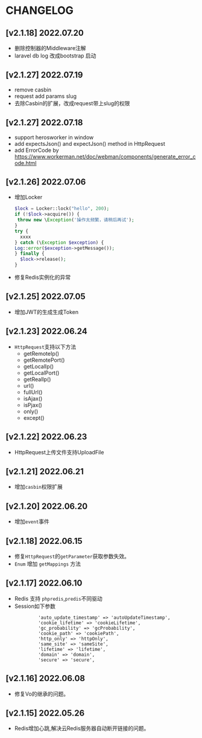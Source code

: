# CHANGELOG

## [v2.1.18] 2022.07.20

- 删除控制器的Middleware注解
- laravel db log 改成bootstrap 启动

## [v2.1.27] 2022.07.19

- remove casbin
- request add params slug
- 去除Casbin的扩展，改成request带上slug的权限

## [v2.1.27] 2022.07.18

- support herosworker in window
- add expectsJson() and expectJson() method in HttpRequest
- add ErrorCode by https://www.workerman.net/doc/webman/components/generate_error_code.html

## [v2.1.26] 2022.07.06

- 增加Locker
    ```php
  $lock = Locker::lock("hello", 200);
  if (!$lock->acquire()) {
     throw new \Exception('操作太频繁，请稍后再试');
  }
  try {
      xxxx
  } catch (\Exception $exception) {
    Log::error($exception->getMessage());
  } finally {
      $lock->release();
  }
    ```
- 修复Redis实例化的异常

## [v2.1.25] 2022.07.05

- 增加JWT的生成生成Token

## [v2.1.23] 2022.06.24

- `HttpRequest`支持以下方法
    - getRemoteIp()
    - getRemotePort()
    - getLocalIp()
    - getLocalPort()
    - getRealIp()
    - url()
    - fullUrl()
    - isAjax()
    - isPjax()
    - only()
    - except()

## [v2.1.22] 2022.06.23

- HttpRequest上传文件支持UploadFile

## [v2.1.21] 2022.06.21

- 增加`casbin`权限扩展

## [v2.1.20] 2022.06.20

- 增加`event`事件

## [v2.1.18] 2022.06.15

- 修复`HttpRequest`的`getParameter`获取参数失效。
- `Enum` 增加 `getMappings` 方法

## [v2.1.17] 2022.06.10

- Redis 支持 `phpredis`,`predis`不同驱动
- Session如下参数

```shell
            'auto_update_timestamp' => 'autoUpdateTimestamp',
            'cookie_lifetime' => 'cookieLifetime',
            'gc_probability' => 'gcProbability',
            'cookie_path' => 'cookiePath',
            'http_only' => 'httpOnly',
            'same_site' => 'sameSite',
            'lifetime' => 'lifetime',
            'domain' => 'domain',
            'secure' => 'secure',
```

## [v2.1.16]  2022.06.08

- 修复Vo的继承的问题。

## [v2.1.15] 2022.05.26

- Redis增加心跳,解决云Redis服务器自动断开链接的问题。
